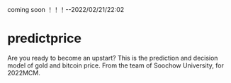coming soon ！！！--2022/02/21/22:02
# predictprice
Are you ready to become an upstart? This is the prediction and decision model of gold and bitcoin price. From the team of Soochow University, for 2022MCM.
